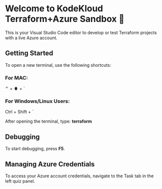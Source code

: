 # Welcome to KodeKloud Terraform+Azure Sandbox :rocket:

This is your Visual Studio Code editor to develop or test Terraform projects with a live Azure account.

## Getting Started

To open a new terminal, use the following shortcuts:

### For MAC:
⌃ + :arrow_up: + `

### For Windows/Linux Users:
Ctrl + Shift + `

After opening the terminal, type: **terraform**

## Debugging

To start debugging, press **F5**.

## Managing Azure Credentials

To access your Azure account credentials, navigate to the Task tab in the left quiz panel.
